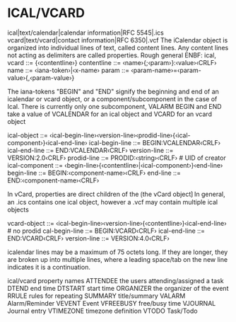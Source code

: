 # ICAL/VCARD

ical|text/calendar|calendar information|RFC 5545|.ics
vcard|text/vcard|contact information|RFC 6350|.vcf
The iCalendar object is organized into individual lines of text, called content lines. 
Any content lines not acting as delimiters are called properties.
Rough general ENBF:
ical, vcard ::= {‹contentline›}
contentline ::= ‹name›{;‹param›}:‹value›‹CRLF›
name ::= ‹iana-token›|‹x-name›
param ::= ‹param-name›=‹param-value›{,‹param-value›}

The iana-tokens "BEGIN" and "END" signify the beginning and end of an icalendar or vcard object, or a component/subcomponent in the case of Ical.
There is currently only one subcomponent, VALARM
BEGIN and END take a value of VCALENDAR for an ical object and VCARD for an vcard object

ical-object ::= ‹ical-begin-line›‹version-line›‹prodid-line›{‹ical-component›}‹ical-end-line›
ical-begin-line ::= BEGIN:VCALENDAR‹CRLF›
ical-end-line ::= END:VCALENDAR‹CRLF›
version-line ::= VERSION:2.0‹CRLF›
prodid-line ::= PRODID:‹string›‹CRLF› # UID of creator
ical-component ::= ‹begin-line›{‹contentline›|‹ical-component›}‹end-line›
begin-line ::= BEGIN:‹component-name›‹CRLF›
end-line ::= END:‹component-name›‹CRLF›

In vCard, properties are direct children of the ⟮the vCard object⟯
In general, an .ics contains one ical object, however a .vcf may contain multiple ical objects

vcard-object ::= ‹ical-begin-line›‹version-line›{‹contentline›}‹ical-end-line› # no prodid
cal-begin-line ::= BEGIN:VCARD‹CRLF›
ical-end-line ::= END:VCARD‹CRLF›
version-line ::= VERSION:4.0‹CRLF›

icalendar lines may be a maximum of 75 octets long. If they are longer, they are broken up into multiple lines, where a leading space/tab on the new line indicates it is a continuation.

ical/vcard property names
ATTENDEE   the users attending/assigned a task
DTEND   end time
DTSTART   start time
ORGANIZER   the organizer of the event
RRULE   rules for repeating
SUMMARY   title/summary
VALARM   Alarm/Reminder
VEVENT   Event
VFREEBUSY   free/busy time
VJOURNAL   Journal entry
VTIMEZONE   timezone definition
VTODO   Task/Todo